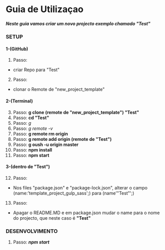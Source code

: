 # Guia de Utilizaçao
   ##### Neste guia vamos criar um novo projecto exemplo chamado _"Test"_

   ### SETUP
   #### 1-(GitHub)
   1. Passo:
   * criar Repo para "Test"
   2. Passo:
   * clonar o Remote de "new_project_template"

   #### 2-(Terminal)
   3. Passo:
   **g clone (remote de "new_project_template") "Test"**
   4. Passo:
   **cd "Test"**
   5. Passo:
   _g_
   6. Passo:
   _g remote -v_
   7. Passo:
   **g remote rm origin**
   8. Passo:
   **g remote add origin (remote de "Test")**
   9. Passo:
   **g oush -u origin master**
   10. Passo:
   **npm install**
   11. Passo:
   **npm start**

   #### 3-(dentro de "Test")
   12. Passo:
   * Nos files "package.json" e "package-lock.json", alterar o campo
(name:'template_project_gulp_sass';) para (name'"Test"';)
   13. Passo:
   * Apagar o README.MD e em package.json mudar o name para o nome do projecto, que neste caso é
**"Test"**
   ### DESENVOLVIMENTO 
   1. Passo:
        **_npm start_**

